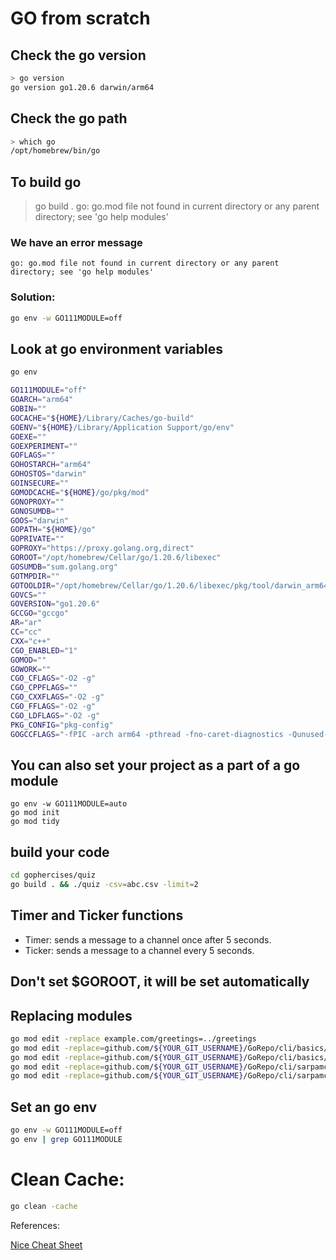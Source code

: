 # GO from scratch

## Check the go version

```bash
> go version
go version go1.20.6 darwin/arm64
```

## Check the go path

```bash
> which go
/opt/homebrew/bin/go
```

## To build go

> go build .
> go: go.mod file not found in current directory or any parent directory; see 'go help modules'

### We have an error message

`go: go.mod file not found in current directory or any parent directory; see 'go help modules'`

### Solution:

```bash
go env -w GO111MODULE=off
```

## Look at go environment variables

```bash
go env

GO111MODULE="off"
GOARCH="arm64"
GOBIN=""
GOCACHE="${HOME}/Library/Caches/go-build"
GOENV="${HOME}/Library/Application Support/go/env"
GOEXE=""
GOEXPERIMENT=""
GOFLAGS=""
GOHOSTARCH="arm64"
GOHOSTOS="darwin"
GOINSECURE=""
GOMODCACHE="${HOME}/go/pkg/mod"
GONOPROXY=""
GONOSUMDB=""
GOOS="darwin"
GOPATH="${HOME}/go"
GOPRIVATE=""
GOPROXY="https://proxy.golang.org,direct"
GOROOT="/opt/homebrew/Cellar/go/1.20.6/libexec"
GOSUMDB="sum.golang.org"
GOTMPDIR=""
GOTOOLDIR="/opt/homebrew/Cellar/go/1.20.6/libexec/pkg/tool/darwin_arm64"
GOVCS=""
GOVERSION="go1.20.6"
GCCGO="gccgo"
AR="ar"
CC="cc"
CXX="c++"
CGO_ENABLED="1"
GOMOD=""
GOWORK=""
CGO_CFLAGS="-O2 -g"
CGO_CPPFLAGS=""
CGO_CXXFLAGS="-O2 -g"
CGO_FFLAGS="-O2 -g"
CGO_LDFLAGS="-O2 -g"
PKG_CONFIG="pkg-config"
GOGCCFLAGS="-fPIC -arch arm64 -pthread -fno-caret-diagnostics -Qunused-arguments -fmessage-length=0 -fdebug-prefix-map=/var/folders/3b/vx9r07dn7w74ys5zxn9lzpzc0000gp/T/go-build3679459993=/tmp/go-build -gno-record-gcc-switches -fno-common"

```

## You can also set your project as a part of a go module

```
go env -w GO111MODULE=auto
go mod init
go mod tidy
```

## build your code

```bash
cd gophercises/quiz
go build . && ./quiz -csv=abc.csv -limit=2
```

## Timer and Ticker functions

- Timer: sends a message to a channel once after 5 seconds.
- Ticker: sends a message to a channel every 5 seconds.

## Don't set $GOROOT, it will be set automatically

## Replacing modules

```bash
go mod edit -replace example.com/greetings=../greetings
go mod edit -replace=github.com/${YOUR_GIT_USERNAME}/GoRepo/cli/basics/cmd=./cmd
go mod edit -replace=github.com/${YOUR_GIT_USERNAME}/GoRepo/cli/basics/cmd/root=./cmd/root
go mod edit -replace=github.com/${YOUR_GIT_USERNAME}/GoRepo/cli/sarpamcli/cmd=./cmd
go mod edit -replace=github.com/${YOUR_GIT_USERNAME}/GoRepo/cli/sarpamcli/cmd/root=./cmd/root
```

## Set an go env

```bash
go env -w GO111MODULE=off
go env | grep GO111MODULE
```


# Clean Cache:

```bash
go clean -cache
```



References:

[Nice Cheat Sheet](https://github.com/a8m/golang-cheat-sheet)